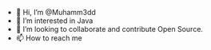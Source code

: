 - 👋 Hi, I’m @Muhamm3dd
- 👀 I’m interested in Java
- 💞️ I’m looking to collaborate and contribute Open Source.
- 📫 How to reach me 

<!---
Muhamm3dd/Muhamm3dd is a ✨ special ✨ repository because its `README.md` (this file) appears on your GitHub profile.
You can click the Preview link to take a look at your changes.
--->
